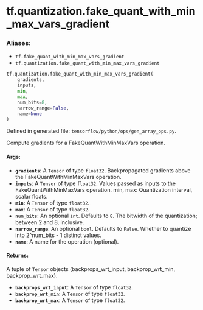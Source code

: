 <div itemscope itemtype="http://developers.google.com/ReferenceObject">
<meta itemprop="name" content="tf.quantization.fake_quant_with_min_max_vars_gradient" />
<meta itemprop="path" content="Stable" />
</div>

# tf.quantization.fake_quant_with_min_max_vars_gradient

### Aliases:

* `tf.fake_quant_with_min_max_vars_gradient`
* `tf.quantization.fake_quant_with_min_max_vars_gradient`

``` python
tf.quantization.fake_quant_with_min_max_vars_gradient(
    gradients,
    inputs,
    min,
    max,
    num_bits=8,
    narrow_range=False,
    name=None
)
```



Defined in generated file: `tensorflow/python/ops/gen_array_ops.py`.

Compute gradients for a FakeQuantWithMinMaxVars operation.

#### Args:

* <b>`gradients`</b>: A `Tensor` of type `float32`.
    Backpropagated gradients above the FakeQuantWithMinMaxVars operation.
* <b>`inputs`</b>: A `Tensor` of type `float32`.
    Values passed as inputs to the FakeQuantWithMinMaxVars operation.
    min, max: Quantization interval, scalar floats.
* <b>`min`</b>: A `Tensor` of type `float32`.
* <b>`max`</b>: A `Tensor` of type `float32`.
* <b>`num_bits`</b>: An optional `int`. Defaults to `8`.
    The bitwidth of the quantization; between 2 and 8, inclusive.
* <b>`narrow_range`</b>: An optional `bool`. Defaults to `False`.
    Whether to quantize into 2^num_bits - 1 distinct values.
* <b>`name`</b>: A name for the operation (optional).


#### Returns:

A tuple of `Tensor` objects (backprops_wrt_input, backprop_wrt_min, backprop_wrt_max).

* <b>`backprops_wrt_input`</b>: A `Tensor` of type `float32`.
* <b>`backprop_wrt_min`</b>: A `Tensor` of type `float32`.
* <b>`backprop_wrt_max`</b>: A `Tensor` of type `float32`.